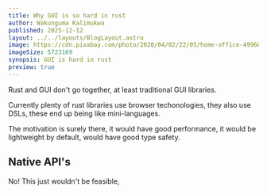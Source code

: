 ```yaml
---
title: Why GUI is so hard in rust
author: Wakunguma Kalimukwa
published: 2025-12-12
layout: ../../layouts/BlogLayout.astro
image: https://cdn.pixabay.com/photo/2020/04/02/22/05/home-office-4996834_1280.jpg
imageSize: 5723169
synopsis: GUI is hard in rust
preview: true
---
```


Rust and GUI don't go together, at least traditional GUI libraries.

Currently plenty of rust libraries use browser techonologies, they also use DSLs, these end up being like mini-languages.

The motivation is surely there, it would have good performance, it would be lightweight by default, would have good type safety.

## Native API's
No! This just wouldn't be feasible,  
